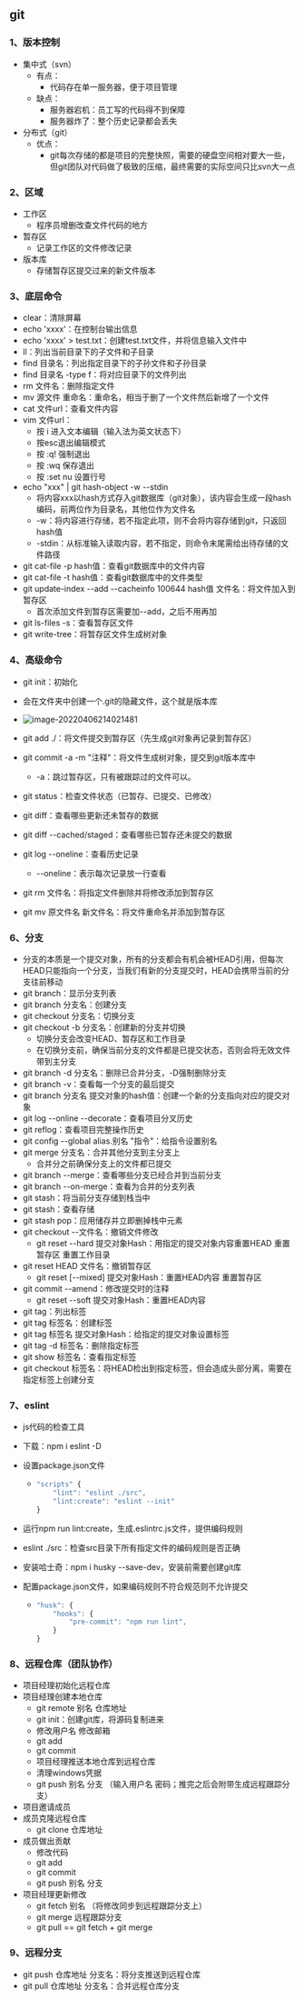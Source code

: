 ## git

### 1、版本控制

- 集中式（svn）
  - 有点：
    - 代码存在单一服务器，便于项目管理
  - 缺点：
    - 服务器宕机：员工写的代码得不到保障
    - 服务器炸了：整个历史记录都会丢失
- 分布式（git）
  - 优点：
    - git每次存储的都是项目的完整快照，需要的硬盘空间相对要大一些，但git团队对代码做了极致的压缩，最终需要的实际空间只比svn大一点

### 2、区域

- 工作区
  - 程序员增删改查文件代码的地方
- 暂存区
  - 记录工作区的文件修改记录
- 版本库
  - 存储暂存区提交过来的新文件版本

### 3、底层命令

- clear：清除屏幕
- echo 'xxxx'：在控制台输出信息
- echo 'xxxx' > test.txt：创建test.txt文件，并将信息输入文件中
- ll：列出当前目录下的子文件和子目录
- find 目录名：列出指定目录下的子孙文件和子孙目录
- find 目录名 -type f：将对应目录下的文件列出
- rm 文件名：删除指定文件
- mv 源文件 重命名：重命名，相当于删了一个文件然后新增了一个文件
- cat 文件url：查看文件内容
- vim 文件url：
  - 按 i 进入文本编辑（输入法为英文状态下）
  - 按esc退出编辑模式
  - 按 :q! 强制退出
  - 按 :wq 保存退出
  - 按 :set nu 设置行号
- echo "xxx" | git hash-object -w --stdin
  - 将内容xxx以hash方式存入git数据库（git对象），该内容会生成一段hash编码，前两位作为目录名，其他位作为文件名
  - -w：将内容进行存储，若不指定此项，则不会将内容存储到git，只返回hash值
  - -stdin：从标准输入读取内容，若不指定，则命令末尾需给出待存储的文件路径
- git cat-file -p hash值：查看git数据库中的文件内容
- git cat-file -t hash值：查看git数据库中的文件类型
- git update-index --add --cacheinfo 100644 hash值 文件名：将文件加入到暂存区
  - 首次添加文件到暂存区需要加--add，之后不用再加
- git ls-files -s：查看暂存区文件
- git write-tree：将暂存区文件生成树对象

### 4、高级命令

- git init：初始化

- 会在文件夹中创建一个.git的隐藏文件，这个就是版本库
- ![image-20220406214021481](C:\Users\hq\AppData\Roaming\Typora\typora-user-images\image-20220406214021481.png)

- git add ./：将文件提交到暂存区（先生成git对象再记录到暂存区）
- git commit -a -m "注释"：将文件生成树对象，提交到git版本库中
  - -a：跳过暂存区，只有被跟踪过的文件可以。
- git status：检查文件状态（已暂存、已提交、已修改）
- git diff：查看哪些更新还未暂存的数据
- git diff --cached/staged：查看哪些已暂存还未提交的数据
- git log --oneline：查看历史记录
  - --oneline：表示每次记录放一行查看
- git rm 文件名：将指定文件删除并将修改添加到暂存区
- git mv 原文件名 新文件名：将文件重命名并添加到暂存区

### 6、分支

- 分支的本质是一个提交对象，所有的分支都会有机会被HEAD引用，但每次HEAD只能指向一个分支，当我们有新的分支提交时，HEAD会携带当前的分支往前移动
- git branch：显示分支列表
- git branch 分支名：创建分支
- git checkout 分支名：切换分支
- git checkout -b 分支名：创建新的分支并切换
  - 切换分支会改变HEAD、暂存区和工作目录
  - 在切换分支前，确保当前分支的文件都是已提交状态，否则会将无效文件带到主分支
- git branch -d 分支名：删除已合并分支，-D强制删除分支
- git branch -v：查看每一个分支的最后提交
- git branch 分支名 提交对象的hash值：创建一个新的分支指向对应的提交对象
- git log --online --decorate：查看项目分叉历史
- git reflog：查看项目完整操作历史
- git config --global alias.别名 "指令"：给指令设置别名
- git merge 分支名：合并其他分支到主分支上
  - 合并分之前确保分支上的文件都已提交
- git branch --merge：查看哪些分支已经合并到当前分支
- git branch --on-merge：查看为合并的分支列表
- git stash：将当前分支存储到栈当中
- git stash：查看存储
- git stash pop：应用储存并立即删掉栈中元素
- git checkout --文件名：撤销文件修改
  - git reset --hard 提交对象Hash：用指定的提交对象内容重置HEAD 重置暂存区 重置工作目录
- git reset HEAD 文件名：撤销暂存区
  - git reset [--mixed] 提交对象Hash：重置HEAD内容 重置暂存区
- git commit --amend：修改提交时的注释
  - git reset --soft 提交对象Hash：重置HEAD内容
- git tag：列出标签
- git  tag 标签名：创建标签
- git tag 标签名 提交对象Hash：给指定的提交对象设置标签
- git tag -d 标签名：删除指定标签
- git show 标签名：查看指定标签
- git checkout 标签名：将HEAD检出到指定标签，但会造成头部分离，需要在指定标签上创建分支

### 7、eslint

- js代码的检查工具

- 下载：npm i eslint -D

- 设置package.json文件

  - ```js
    "scripts" {
        "lint": "eslint ./src",
        "lint:create": "eslint --init"
    }
    ```

    

- 运行npm run lint:create，生成.eslintrc.js文件，提供编码规则

- eslint ./src：检查src目录下所有指定文件的编码规则是否正确

- 安装哈士奇：npm i husky --save-dev，安装前需要创建git库

- 配置package.json文件，如果编码规则不符合规范则不允许提交

  - ```js
    "husk": {
        "hooks": {
            "pre-commit": "npm run lint",
        }
    }
    ```


### 8、远程仓库（团队协作）

- 项目经理初始化远程仓库
- 项目经理创建本地仓库
  - git remote 别名 仓库地址
  - git init：创建git库，将源码复制进来
  - 修改用户名 修改邮箱
  - git add
  - git commit
  - 项目经理推送本地仓库到远程仓库
  - 清理windows凭据
  - git push 别名 分支 （输入用户名 密码；推完之后会附带生成远程跟踪分支）
- 项目邀请成员
- 成员克隆远程仓库
  - git clone 仓库地址
- 成员做出贡献
  - 修改代码
  - git add
  - git commit
  - git push 别名 分支
- 项目经理更新修改
  - git fetch 别名 （将修改同步到远程跟踪分支上）
  - git merge 远程跟踪分支
  - git pull == git fetch + git merge

### 9、远程分支

- git push 仓库地址 分支名：将分支推送到远程仓库
- git pull 仓库地址 分支名：合并远程仓库分支
